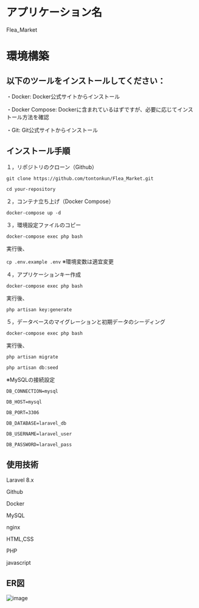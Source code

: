# アプリケーション名
Flea_Market

# 環境構築

## 以下のツールをインストールしてください：

・Docker: Docker公式サイトからインストール

・Docker Compose: Dockerに含まれているはずですが、必要に応じてインストール方法を確認

・Git: Git公式サイトからインストール

## インストール手順

１，リポジトリのクローン（Github）

```
git clone https://github.com/tontonkun/Flea_Market.git

cd your-repository
```

２，コンテナ立ち上げ（Docker Compose）

`docker-compose up -d`

３，環境設定ファイルのコピー

`docker-compose exec php bash`

実行後、

`cp .env.example .env`
※環境変数は適宜変更

４，アプリケーションキー作成

`docker-compose exec php bash`

実行後、

`php artisan key:generate`

５，データベースのマイグレーションと初期データのシーディング

`docker-compose exec php bash`

実行後、

`php artisan migrate`

`php artisan db:seed`

※MySQLの接続設定

```
DB_CONNECTION=mysql

DB_HOST=mysql

DB_PORT=3306

DB_DATABASE=laravel_db

DB_USERNAME=laravel_user

DB_PASSWORD=laravel_pass
```


## 使用技術

Laravel 8.x

Github

Docker

MySQL

nginx

HTML,CSS

PHP

javascript

## ER図

![image](https://github.com/user-attachments/assets/4a5c9dcc-633a-4e7c-b414-3d3a1c8906c2)






